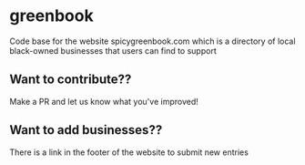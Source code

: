 # greenbook
Code base for the website spicygreenbook.com which is a directory of local black-owned businesses that users can find to support

## Want to contribute??
Make a PR and let us know what you've improved!

## Want to add businesses??
There is a link in the footer of the website to submit new entries
